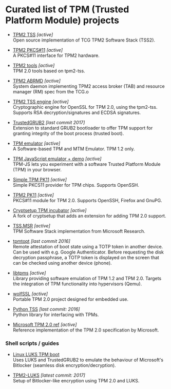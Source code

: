 # Curated list of TPM (Trusted Platform Module) projects

- [TPM2 TSS](https://github.com/tpm2-software/tpm2-tss) _[active]_ <br>
Open source implementation of TCG TPM2 Software Stack (TSS2).

- [TPM2 PKCS#11](https://github.com/tpm2-software/tpm2-pkcs11) _[active]_ <br>
A PKCS#11 interface for TPM2 hardware.

- [TPM2 tools](https://github.com/tpm2-software/tpm2-tools) _[active]_ <br>
TPM 2.0 tools based on tpm2-tss.

- [TPM2 ABRMD](https://github.com/tpm2-software/tpm2-abrmd) _[active]_ <br>
System daemon implementing TPM2 access broker (TAB) and resource manager (RM) spec from the TCG.o

- [TPM2 TSS engine](https://github.com/tpm2-software/tpm2-tss-engine) _[active]_ <br>
Cryptographic engine for OpenSSL for TPM 2.0, using the tpm2-tss. Supports RSA decryption/signatures and ECDSA signatures.

- [TrustedGRUB2](https://github.com/Rohde-Schwarz-Cybersecurity/TrustedGRUB2) _[last commit 2017]_ <br>
Extension to standard GRUB2 bootloader to offer TPM support for granting integrity of the boot process (trusted boot).

- [TPM emulator](https://github.com/PeterHuewe/tpm-emulator) _[active]_ <br>
A Software-based TPM and MTM Emulator. TPM 1.2 only.

- [TPM JavaScript emulator + demo](https://google.github.io/tpm-js/) _[active]_ <br>
TPM-JS lets you experiment with a software Trusted Platform Module (TPM) in your browser.

- [Simple TPM PK11](https://github.com/ThomasHabets/simple-tpm-pk11)  _[active]_ <br>
Simple PKCS11 provider for TPM chips. Supports OpenSSH.

- [TPM2 PK11](https://github.com/irtimmer/tpm2-pk11)  _[active]_ <br>
PKCS#11 module for TPM 2.0. Supports OpenSSH, Firefox and GnuPG.

- [Cryptsetup TPM incubator](https://github.com/AndreasFuchsSIT/cryptsetup-tpm-incubator) _[active]_ <br>
A fork of cryptsetup that adds an extension for adding TPM 2.0 support.

- [TSS.MSR](https://github.com/Microsoft/TSS.MSR) _[active]_ <br>
TPM Software Stack implementation from Microsoft Research.

- [tpmtopt](https://github.com/mjg59/tpmtotp) _[last commit 2016]_ <br>
Remote attestation of boot state using a TOTP token in another device. Can be used with e.g. Google Authenticator. Before requesting the disk decryption passphrase, a TOTP token is displayed on the screen that can be checked using another device (phone).

- [libtpms](https://github.com/stefanberger/libtpms) _[active]_ <br>
Library providing software emulation of TPM 1.2 and TPM 2.0. Targets the integration of TPM functionality into hypervisors (Qemu).

- [wolfSSL](https://github.com/wolfSSL/wolfTPM) _[active]_ <br>
Portable TPM 2.0 project designed for embedded use.

- [Python TSS](https://github.com/mjg59/python-tss) _[last commit: 2016]_ <br>
Python library for interfacing with TPMs.

- [Microsoft TPM 2.0 ref](https://github.com/Microsoft/ms-tpm-20-ref) _[active]_ <br>
Reference implementation of the TPM 2.0 specification by Microsoft.

### Shell scripts / guides
- [Linux LUKS TPM boot](https://github.com/fox-it/linux-luks-tpm-boot) <br>
Uses LUKS and TrustedGRUB2 to emulate the behaviour of Microsoft's Bitlocker (seamless disk encryption/decryption).

- [TPM2-LUKS](https://github.com/rqou/tpm2-luks) _[latest commit: 2017]_ <br>
Setup of Bitlocker-like encryption using TPM 2.0 and LUKS.
